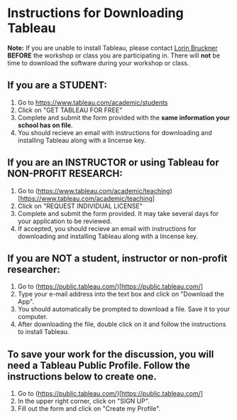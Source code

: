 # Instructions for Downloading Tableau

**Note:** If you are unable to install Tableau, please contact [Lorin Bruckner](https://guides.lib.unc.edu/lorinbruckner) **BEFORE** the workshop or class you are participating in. There will **not** be time to download the software during your workshop or class.

## If you are a STUDENT:

1. Go to https://www.tableau.com/academic/students
1. Click on "GET TABLEAU FOR FREE"
1. Complete and submit the form provided with the **same information your school has on file**.
1. You should recieve an email with instructions for downloading and installing Tableau along with a lincense key.

## If you are an INSTRUCTOR or using Tableau for NON-PROFIT RESEARCH:

1. Go to (https://www.tableau.com/academic/teaching)[https://www.tableau.com/academic/teaching]
1. Click on "REQUEST INDIVIDUAL LICENSE"
1. Complete and submit the form provided. It may take several days for your application to be reviewed.
1. If accepted, you should recieve an email with instructions for downloading and installing Tableau along with a lincense key.

## If you are NOT a student, instructor or non-profit researcher:

1. Go to (https://public.tableau.com/)[https://public.tableau.com/]
1. Type your e-mail address into the text box and click on "Download the App".
1. You should automatically be prompted to download a file. Save it to your computer.
1. After downloading the file, double click on it and follow the instructions to install Tableau.

## To save your work for the discussion, you will need a Tableau Public Profile. Follow the instructions below to create one.

1. Go to (https://public.tableau.com/)[https://public.tableau.com/]
1. In the upper right corner, click on "SIGN UP".
1. Fill out the form and click on "Create my Profile".
